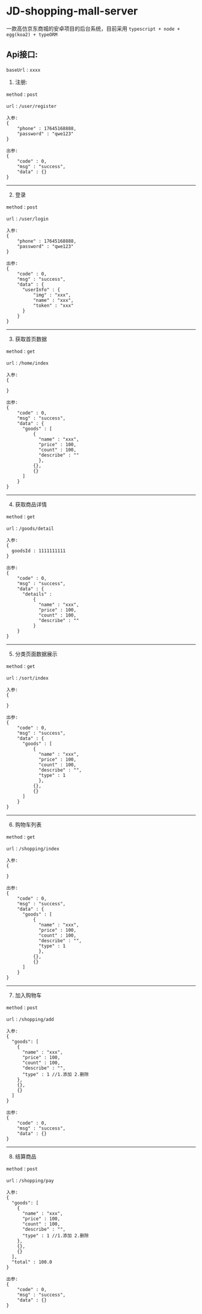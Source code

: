 # JD-shopping-mall-server

一款高仿京东商城的安卓项目的后台系统，目前采用 ``typescript + node + egg(koa2) + typeORM``

## Api接口:

``baseUrl`` : ``xxxx``

1. 注册:

``method`` : ``post``

``url`` : ``/user/register``

```
入参:
{
    "phone" : 17645168888,
    "password" : "qwe123"
}
```

```
出参:
{
    "code" : 0,
    "msg" : "success",
    "data" : {}
}
```

----

2. 登录

``method`` : ``post``

``url`` : ``/user/login``


```
入参:
{
    "phone" : 17645168888,
    "password" : "qwe123"
}
```

```
出参:
{
    "code" : 0,
    "msg" : "success",
    "data" : {
      "userInfo" : {
          "img" : "xxx",
          "name" : "xxx",
          "token" : "xxx"
      }
    }
}
```

----

3. 获取首页数据

``method`` : ``get``

``url`` : ``/home/index``

```
入参:
{

}
```

```
出参:
{
    "code" : 0,
    "msg" : "success",
    "data" : {
      "goods" : [
          {
            "name" : "xxx",
            "price" : 100,
            "count" : 100,
            "describe" : ""
            },
          {},
          {}    
      ]
    }
}
```

----

4. 获取商品详情

``method`` : ``get``

``url`` : ``/goods/detail``

```
入参:
{
  goodsId : 1111111111
}
```

```
出参:
{
    "code" : 0,
    "msg" : "success",
    "data" : {
      "details" :
          {
            "name" : "xxx",
            "price" : 100,
            "count" : 100,
            "describe" : ""
          }
    }
}
```

----

5. 分类页面数据展示

``method`` : ``get``

``url`` : ``/sort/index``

```
入参:
{

}
```

```
出参:
{
    "code" : 0,
    "msg" : "success",
    "data" : {
      "goods" : [
          {
            "name" : "xxx",
            "price" : 100,
            "count" : 100,
            "describe" : "",
            "type" : 1
            },
          {},
          {}    
      ]
    }
}
```

----

6. 购物车列表

``method`` : ``get``

``url`` : ``/shopping/index``

```
入参:
{

}
```

```
出参:
{
    "code" : 0,
    "msg" : "success",
    "data" : {
      "goods" : [
          {
            "name" : "xxx",
            "price" : 100,
            "count" : 100,
            "describe" : "",
            "type" : 1
            },
          {},
          {}    
      ]
    }
}
```

----

7. 加入购物车

``method`` : ``post``

``url`` : ``/shopping/add``

```
入参:
{
  "goods": [
    {
      "name" : "xxx",
      "price" : 100,
      "count" : 100,
      "describe" : "",
      "type" : 1 //1.添加 2.删除
    },
    {},
    {}    
  ]
}
```

```
出参:
{
    "code" : 0,
    "msg" : "success",
    "data" : {}
}
```

----


8. 结算商品

``method`` : ``post``

``url`` : ``/shopping/pay``

```
入参:
{
  "goods": [
    {
      "name" : "xxx",
      "price" : 100,
      "count" : 100,
      "describe" : "",
      "type" : 1 //1.添加 2.删除
    },
    {},
    {}    
  ],
  "total" : 100.0
}
```

```
出参:
{
    "code" : 0,
    "msg" : "success",
    "data" : {}
}
```
